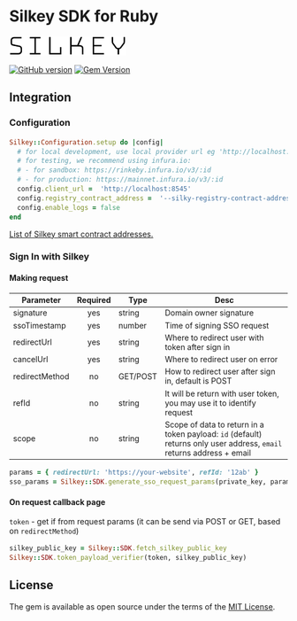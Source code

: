 # Silkey SDK for Ruby

![Silkey Logo](https://raw.githubusercontent.com/Silkey-Team/brand/master/silkey-word-black.png)

[![GitHub version](https://badge.fury.io/gh/Silkey-Team%2Fsilkey-sdk.svg)](https://badge.fury.io/gh/Silkey-Team%2Fsilkey-sdk)
[![Gem Version](https://badge.fury.io/rb/silkey-sdk.svg)](https://badge.fury.io/rb/silkey-sdk)

## Integration

### Configuration

```rb
Silkey::Configuration.setup do |config|
  # for local development, use local provider url eg 'http://localhost:8545'
  # for testing, we recommend using infura.io:
  # - for sandbox: https://rinkeby.infura.io/v3/:id 
  # - for production: https://mainnet.infura.io/v3/:id 
  config.client_url =  'http://localhost:8545'
  config.registry_contract_address =  '--silky-registry-contract-address--'
  config.enable_logs = false
end
```

[List of Silkey smart contract addresses.](https://github.com/Silkey-Team/silkey-sdk#smart-contracts) 

### Sign In with Silkey

#### Making request

| Parameter        | Required  | Type     | Desc 
| ---------------- |:---------:| -------- | ----- 
| signature        | yes       | string   | Domain owner signature
| ssoTimestamp     | yes       | number   | Time of signing SSO request
| redirectUrl      | yes       | string   | Where to redirect user with token after sign in
| cancelUrl        | yes       | string   | Where to redirect user on error
| redirectMethod   | no        | GET/POST | How to redirect user after sign in, default is POST
| refId            | no        | string   | It will be return with user token, you may use it to identify request
| scope            | no        | string   | Scope of data to return in a token payload: `id` (default) returns only user address, `email` returns address + email


```rb
params = { redirectUrl: 'https://your-website', refId: '12ab' }
sso_params = Silkey::SDK.generate_sso_request_params(private_key, params)
```

#### On request callback page

`token` - get if from request params (it can be send via POST or GET, based on `redirectMethod`) 

```rb
silkey_public_key = Silkey::SDK.fetch_silkey_public_key
Silkey::SDK.token_payload_verifier(token, silkey_public_key)
```

## License

The gem is available as open source under the terms of the [MIT License](https://opensource.org/licenses/MIT).
